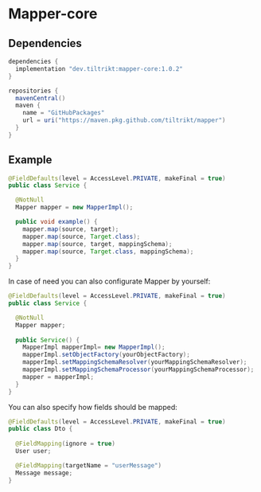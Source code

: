 # Mapper-core

## Dependencies
```groovy
dependencies {
  implementation "dev.tiltrikt:mapper-core:1.0.2"
}

repositories {
  mavenCentral()
  maven {
    name = "GitHubPackages"
    url = uri("https://maven.pkg.github.com/tiltrikt/mapper")
  }
}
```

## Example
```java
@FieldDefaults(level = AccessLevel.PRIVATE, makeFinal = true)
public class Service {

  @NotNull
  Mapper mapper = new MapperImpl();

  public void example() {
    mapper.map(source, target);
    mapper.map(source, Target.class);
    mapper.map(source, target, mappingSchema);
    mapper.map(source, Target.class, mappingSchema);
  }
}
```

In case of need you can also configurate Mapper by yourself:
```java
@FieldDefaults(level = AccessLevel.PRIVATE, makeFinal = true)
public class Service {

  @NotNull
  Mapper mapper;
  
  public Service() {
    MapperImpl mapperImpl= new MapperImpl();
    mapperImpl.setObjectFactory(yourObjectFactory);
    mapperImpl.setMappingSchemaResolver(yourMappingSchemaResolver);
    mapperImpl.setMappingSchemaProcessor(yourMappingSchemaProcessor);
    mapper = mapperImpl;
  }
}
```

You can also specify how fields should be mapped:
```java
@FieldDefaults(level = AccessLevel.PRIVATE, makeFinal = true)
public class Dto {
  
  @FieldMapping(ignore = true)
  User user;

  @FieldMapping(targetName = "userMessage")
  Message message;
}
```